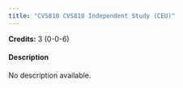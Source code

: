 ```yaml
---
title: "CVS810 CVS810 Independent Study (CEU)"
---
```

**Credits:** 3 (0-0-6)

#### Description
No description available.